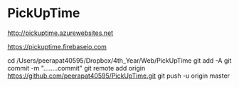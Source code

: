 # PickUpTime

http://pickuptime.azurewebsites.net

https://pickuptime.firebaseio.com

cd /Users/peerapat40595/Dropbox/4th_Year/Web/PickUpTime
git add -A
git commit -m "........commit"
git remote add origin https://github.com/peerapat40595/PickUpTime.git
git push -u origin master
